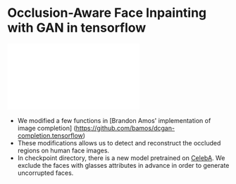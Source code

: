 # Occlusion-Aware Face Inpainting with GAN in tensorflow

![](/flowchart.pdf)
+ We modified a few functions in [Brandon Amos' implementation of image completion] (https://github.com/bamos/dcgan-completion.tensorflow)
+ These modifications allows us to detect and reconstruct the occluded regions on human face images.
+ In checkpoint directory, there is a new model pretrained on [CelebA](http://mmlab.ie.cuhk.edu.hk/projects/CelebA.html). We exclude the faces with glasses attributes in advance in order to generate uncorrupted faces.


